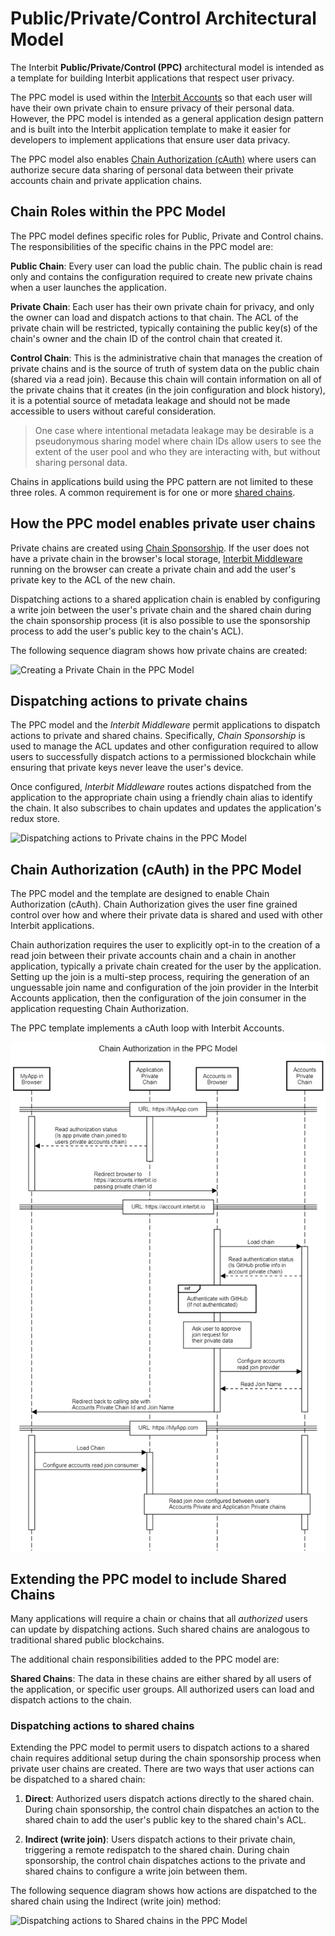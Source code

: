 # Public/Private/Control Architectural Model

The Interbit **Public/Private/Control (PPC)** architectural model is
intended as a template for building Interbit applications that respect
user privacy.

The PPC model is used within the [Interbit
Accounts](https://accounts.interbit.io) so that each user will have
their own private chain to ensure privacy of their personal data.
However, the PPC model is intended as a general application design
pattern and is built into the Interbit application template to make it
easier for developers to implement applications that ensure user data
privacy.

The PPC model also enables [Chain Authorization
(cAuth)](#chain-authorization-cauth-in-the-ppc-model) where users can
authorize secure data sharing of personal data between their private
accounts chain and private application chains.

## Chain Roles within the PPC Model

The PPC model defines specific roles for Public, Private and Control
chains. The responsibilities of the specific chains in the PPC model
are:

**Public Chain**: Every user can load the public chain. The public chain
is read only and contains the configuration required to create new
private chains when a user launches the application.

**Private Chain**: Each user has their own private chain for privacy,
and only the owner can load and dispatch actions to that chain. The ACL
of the private chain will be restricted, typically containing the public
key(s) of the chain's owner and the chain ID of the control chain that
created it.

**Control Chain**: This is the administrative chain that manages the
creation of private chains and is the source of truth of system data on
the public chain (shared via a read join). Because this chain will
contain information on all of the private chains that it creates (in the
join configuration and block history), it is a potential source of
metadata leakage and should not be made accessible to users without
careful consideration.

> One case where intentional metadata leakage may be desirable is a
> pseudonymous sharing model where chain IDs allow users to see the
> extent of the user pool and who they are interacting with, but without
> sharing personal data.

Chains in applications build using the PPC pattern are not limited to
these three roles. A common requirement is for one or more [shared
chains](#extending-the-ppc-model-to-include-shared-chains).

## How the PPC model enables private user chains

Private chains are created using [Chain
Sponsorship](../reference/interbit-middleware/chainSponsorship.md). If
the user does not have a private chain in the browser's local storage,
[Interbit Middleware](../reference/interbit-middleware/middleware.md)
running on the browser can create a private chain and add the user's
private key to the ACL of the new chain.

Dispatching actions to a shared application chain is enabled by
configuring a write join between the user's private chain and the shared
chain during the chain sponsorship process (it is also possible to use
the sponsorship process to add the user's public key to the chain's
ACL).

The following sequence diagram shows how private chains are created:

![Creating a Private Chain in the PPC
Model](PPC-Private-Chain-Creation.png)


## Dispatching actions to private chains

The PPC model and the *Interbit Middleware* permit applications to
dispatch actions to private and shared chains. Specifically, *Chain
Sponsorship* is used to manage the ACL updates and other configuration
required to allow users to successfully dispatch actions to a
permissioned blockchain while ensuring that private keys never leave the
user's device.

Once configured, *Interbit Middleware* routes actions dispatched from
the application to the appropriate chain using a friendly chain alias to
identify the chain. It also subscribes to chain updates and updates the
application's redux store.

![Dispatching actions to Private chains in the PPC
Model](PPC-Dispatch-To-Private-Chains.png)


## Chain Authorization (cAuth) in the PPC Model

The PPC model and the template are designed to enable Chain
Authorization (cAuth). Chain Authorization gives the user fine grained
control over how and where their private data is shared and used with
other Interbit applications.

Chain authorization requires the user to explicitly opt-in to the
creation of a read join between their private accounts chain and a chain
in another application, typically a private chain created for the user
by the application. Setting up the join is a multi-step process,
requiring the generation of an unguessable join name and configuration
of the join provider in the Interbit Accounts application, then the
configuration of the join consumer in the application requesting Chain
Authorization.

The PPC template implements a cAuth loop with Interbit Accounts.

![Chain Authorization in the PPC Model](PPC-Chain-Auth.png)


## Extending the PPC model to include Shared Chains

Many applications will require a chain or chains that all *authorized*
users can update by dispatching actions. Such shared chains are
analogous to traditional shared public blockchains.

The additional chain responsibilities added to the PPC model are:

**Shared Chains**: The data in these chains are either shared by all
users of the application, or specific user groups. All authorized users
can load and dispatch actions to the chain.


### Dispatching actions to shared chains

Extending the PPC model to permit users to dispatch actions to a shared
chain requires additional setup during the chain sponsorship process
when private user chains are created. There are two ways that user
actions can be dispatched to a shared chain:

1. **Direct**: Authorized users dispatch actions directly to the shared
   chain. During chain sponsorship, the control chain dispatches an
   action to the shared chain to add the user's public key to the shared
   chain's ACL.

2. **Indirect (write join)**: Users dispatch actions to their private
   chain, triggering a remote redispatch to the shared chain. During
   chain sponsorship, the control chain dispatches actions to the
   private and shared chains to configure a write join between them.

The following sequence diagram shows how actions are dispatched to the
shared chain using the Indirect (write join) method:

![Dispatching actions to Shared chains in the PPC
Model](PPC-Dispatch-To-Shared-Chains.png)
